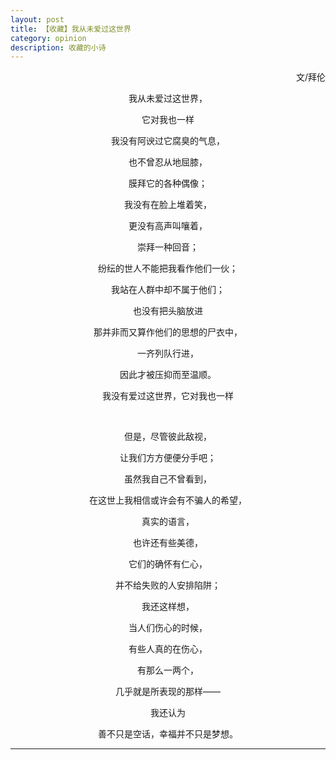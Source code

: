 ```yaml
---
layout: post
title: 【收藏】我从未爱过这世界
category: opinion
description: 收藏的小诗
---
```

<p align="right">文/拜伦</p>
<p align="center">我从未爱过这世界，</p>
<p align="center">它对我也一样</p>
<p align="center">我没有阿谀过它腐臭的气息，</p>
<p align="center">也不曾忍从地屈膝，</p>
<p align="center">膜拜它的各种偶像；</p>
<p align="center">我没有在脸上堆着笑，</p>
<p align="center">更没有高声叫嚷着，</p>
<p align="center">崇拜一种回音；</p>
<p align="center">纷纭的世人不能把我看作他们一伙；</p>
<p align="center">我站在人群中却不属于他们；</p>
<p align="center">也没有把头脑放进 </p>
<p align="center">那并非而又算作他们的思想的尸衣中，</p>
<p align="center">一齐列队行进，</p>
<p align="center">因此才被压抑而至温顺。</p>
<p align="center">我没有爱过这世界，它对我也一样</p><br>
<p align="center">但是，尽管彼此敌视，</p>
<p align="center">让我们方方便便分手吧；</p>
<p align="center">虽然我自己不曾看到， </p>
<p align="center">在这世上我相信或许会有不骗人的希望，</p>
<p align="center">真实的语言， </p>
<p align="center">也许还有些美德，</p>
<p align="center">它们的确怀有仁心，</p>
<p align="center">并不给失败的人安排陷阱；</p>
<p align="center">我还这样想， </p>
<p align="center">当人们伤心的时候，</p>
<p align="center">有些人真的在伤心，</p>
<p align="center">有那么一两个，</p>
<p align="center">几乎就是所表现的那样—— </p>
<p align="center">我还认为</p>
<p align="center">善不只是空话，幸福并不只是梦想。</p>
<hr>
